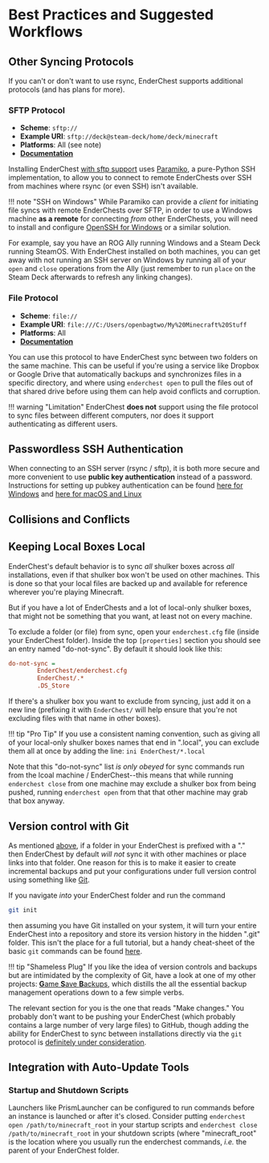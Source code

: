 # Best Practices and Suggested Workflows

## Other Syncing Protocols

If you can't or don't want to use rsync, EnderChest supports additional
protocols (and has plans for more).

### SFTP Protocol
* **Scheme**: `sftp://`
* **Example URI**: `sftp://deck@steam-deck/home/deck/minecraft`
* **Platforms**: All (see note)
* **[Documentation](https://www.ssh.com/academy/ssh/sftp-ssh-file-transfer-protocol)**

Installing EnderChest
[with sftp support](../installation#installation-via-pip) uses
[Paramiko](https://www.paramiko.org/), a pure-Python SSH implementation, to
allow you to connect to remote EnderChests over SSH from machines where rsync
(or even SSH) isn't available.

!!! note "SSH on Windows"
    While Paramiko can provide a _client_ for initiating file syncs with remote
    EnderChests over SFTP, in order to use a Windows machine **as a remote**
    for connecting _from_ other EnderChests, you will need to install and
    configure [OpenSSH for Windows](https://learn.microsoft.com/en-us/windows-server/administration/openssh/openssh_install_firstuse)
    or a similar solution.

For example, say you have an ROG Ally running Windows and a Steam Deck running
SteamOS. With EnderChest installed on both machines, you can get away with not
running an SSH server on Windows by running all of your `open` and `close`
operations from the Ally (just remember to run `place` on the Steam Deck
afterwards to refresh any linking changes).

### File Protocol

* **Scheme**: `file://`
* **Example URI**: `file:///C:/Users/openbagtwo/My%20Minecraft%20Stuff`
* **Platforms**: All
* **[Documentation](https://learn.microsoft.com/en-us/previous-versions/windows/internet-explorer/ie-developer/platform-apis/jj710207(v=vs.85))**

You can use this protocol to have EnderChest sync between two folders on the
same machine. This can be useful if you're using a service like Dropbox or
Google Drive that automatically backups and synchronizes files in a specific
directory, and where using `enderchest open` to pull the files out of that
shared drive before using them can help avoid conflicts and corruption.

!!! warning "Limitation"
    EnderChest **does not** support using the file protocol to sync files between
    different computers, nor does it support authenticating as different users.

## Passwordless SSH Authentication
When connecting to an SSH server (rsync / sftp), it is both more secure and
more convenient to use **public key authentication** instead of a password.
Instructions for setting up pubkey authentication can be found
[here for Windows](https://learn.microsoft.com/en-us/windows-server/administration/openssh/openssh_keymanagement)
and
[here for macOS and Linux](https://www.redhat.com/sysadmin/key-based-authentication-ssh)


## Collisions and Conflicts

## Keeping Local Boxes Local

EnderChest's default behavior is to sync _all_ shulker boxes across _all_ installations,
even if that shulker box won't be used on other machines. This is done so that your
local files are backed up and available for reference wherever you're playing Minecraft.

But if you have a lot of EnderChests and a lot of local-only shulker boxes, that might
not be something that you want, at least not on every machine.

To exclude a folder (or file) from sync, open your `enderchest.cfg` file (inside your
EnderChest folder). Inside the top `[properties]` section you should see an entry named
"do-not-sync". By default it should look like this:

```ini
do-not-sync =
        EnderChest/enderchest.cfg
        EnderChest/.*
        .DS_Store
```

If there's a shulker box you want to exclude from syncing, just add it on a new line
(prefixing it with `EnderChest/` will help ensure that you're not excluding files with
that name in other boxes).

!!! tip "Pro Tip"
    If you use a consistent naming convention, such as giving all of your local-only
	shulker boxes names that end in ".local", you can exclude them all at once by adding
	the line:
	```ini
	EnderChest/*.local
	```

Note that this "do-not-sync" list _is only obeyed_ for sync commands run from
the lcoal machine / EnderChest--this means that while running `enderchest close`
from one machine may exclude a shulker box from being pushed, running `enderchest open`
from that that other machine may grab that box anyway.

## Version control with Git

As mentioned [above](#keeping-local-boxes-local), if a folder in your
EnderChest is prefixed with a "." then EnderChest by default _will not_ sync
it with other machines or place links into that folder. One reason for this
is to make it easier to create incremental backups and put your configurations
under full version control using something like [Git](https://git-scm.com/).

If you navigate _into_ your EnderChest folder and run the command

```bash
git init
```

then assuming you have Git installed on your system, it will turn your
entire EnderChest into a repository and store its version history in the
hidden ".git" folder. This isn't the place for a full tutorial, but
a handy cheat-sheet of the basic `git` commands can be found
[here](https://training.github.com/downloads/github-git-cheat-sheet/).

!!! tip "Shameless Plug"
    If you like the idea of version controls and backups but are intimidated
    by the complexity of Git, have a look at one of my other projects:
    [**G**ame **S**ave **B**ackups](https://github.com/OpenBagTwo/gsb), which
    distills the all the essential backup management operations down to a few
    simple verbs.

The relevant section for you is the one that reads "Make changes."
You probably don't want to be pushing your EnderChest (which probably
contains a large number of very large files) to GitHub, though adding
the ability for EnderChest to sync between installations directly
via the `git` protocol is
[definitely under consideration](https://github.com/OpenBagTwo/EnderChest/issues/30).


## Integration with Auto-Update Tools

### Startup and Shutdown Scripts

Launchers like PrismLauncher can be configured to run commands
before an  instance is launched or after it's closed. Consider putting
`enderchest open /path/to/minecraft_root` in your startup scripts and
`enderchest close /path/to/minecraft_root` in your shutdown scripts (where
"minecraft_root" is the location where you usually run the enderchest commands,
*i.e.* the parent of your EnderChest folder.
